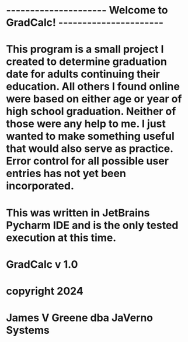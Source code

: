 # --------------------- Welcome to GradCalc! ----------------------
# This program is a small project I created to determine graduation date for adults continuing their education. All others I found online were based on either age or year of high school graduation. Neither of those were any help to me. I just wanted to make something useful that would also serve as practice. Error control for all possible user entries has not yet been incorporated.
# This was written in JetBrains Pycharm IDE and is the only tested execution at this time.

# GradCalc v 1.0
# copyright 2024
# James V Greene dba JaVerno Systems
